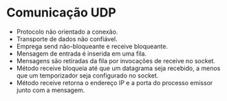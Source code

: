 # Comunicação UDP

- Protocolo não orientado a conexão.
- Transporte de dados não confiável.
- Emprega send não-bloqueante e receive bloqueante.
- Mensagem de entrada é inserida em uma fila.
- Mensagens são retiradas da fila por invocações de receive no socket. 
- Método receive bloqueia até que um datagrama seja recebido, a menos que um temporizador seja configurado no socket.
- Método receive retorna o endereço IP e a porta do processo emissor junto com a mensagem.
